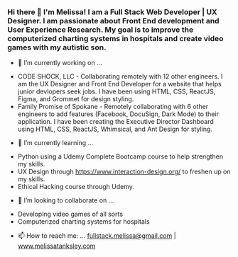 ### Hi there 👋 I'm Melissa! I am a Full Stack Web Developer | UX Designer. I am passionate about Front End development and User Experience Research. My goal is to improve the computerized charting systems in hospitals and create video games with my autistic son.

- 🔭 I’m currently working on ...
* CODE SHOCK, LLC - Collaborating remotely with 12 other engineers. I am the UX Designer and Front End Developer for a website that helps junior devlopers seek jobs. I have been using HTML, CSS, ReactJS, Figma, and Grommet for design styling. 
* Family Promise of Spokane - Remotely collaborating with 6 other engineers to add features (Facebook, DocuSign, Dark Mode) to their application. I have been creating the Executive Director Dashboard using HTML, CSS, ReactJS, Whimsical, and Ant Design for styling.  

- 🌱 I’m currently learning ...
* Python using a Udemy Complete Bootcamp course to help strengthen my skills.
* UX Design through https://www.interaction-design.org/ to freshen up on my skills. 
* Ethical Hacking course through Udemy.

- 👯 I’m looking to collaborate on ...
* Developing video games of all sorts
* Computerized charting systems for hospitals

- 📫 How to reach me: ... fullstack.melissa@gmail.com | www.melissatanksley.com

